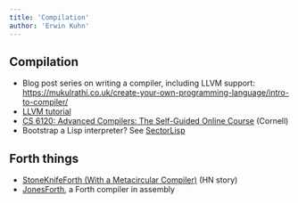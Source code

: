```yaml
---
title: 'Compilation'
author: 'Erwin Kuhn'
---
```

## Compilation
- Blog post series on writing a compiler, including LLVM support: https://mukulrathi.co.uk/create-your-own-programming-language/intro-to-compiler/
- [LLVM tutorial](https://llvm.org/docs/tutorial/index.html)
- [CS 6120: Advanced Compilers: The Self-Guided Online Course](https://www.cs.cornell.edu/courses/cs6120/2020fa/self-guided/) (Cornell)
- Bootstrap a Lisp interpreter? See [SectorLisp](https://github.com/jart/sectorlisp)

## Forth things
- [StoneKnifeForth (With a Metacircular Compiler)](https://news.ycombinator.com/item?id=26178342) (HN story)
- [JonesForth](https://github.com/nornagon/jonesforth/blob/master/jonesforth.S), a Forth compiler in assembly